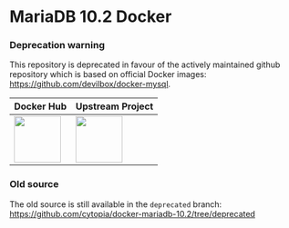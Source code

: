 # MariaDB 10.2 Docker

### Deprecation warning

This repository is deprecated in favour of the actively maintained github repository which is based
on official Docker images: https://github.com/devilbox/docker-mysql.

| Docker Hub | Upstream Project |
|------------|------------------|
| <a href="https://hub.docker.com/r/devilbox/mysql"><img height="82px" src="http://dockeri.co/image/devilbox/mysql" /></a> | <a href="https://github.com/cytopia/devilbox" ><img height="82px" src="https://raw.githubusercontent.com/devilbox/artwork/master/submissions_banner/cytopia/01/png/banner_256_trans.png" /></a> |


### Old source

The old source is still available in the `deprecated` branch: https://github.com/cytopia/docker-mariadb-10.2/tree/deprecated
